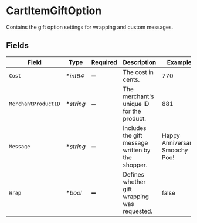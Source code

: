 # CartItemGiftOption

Contains the gift option settings for wrapping and custom messages.


## Fields

| Field                                             | Type                                              | Required                                          | Description                                       | Example                                           |
| ------------------------------------------------- | ------------------------------------------------- | ------------------------------------------------- | ------------------------------------------------- | ------------------------------------------------- |
| `Cost`                                            | **int64*                                          | :heavy_minus_sign:                                | The cost in cents.                                | 770                                               |
| `MerchantProductID`                               | **string*                                         | :heavy_minus_sign:                                | The merchant's unique ID for the product.         | 881                                               |
| `Message`                                         | **string*                                         | :heavy_minus_sign:                                | Includes the gift message written by the shopper. | Happy Anniversary, Smoochy Poo!                   |
| `Wrap`                                            | **bool*                                           | :heavy_minus_sign:                                | Defines whether gift wrapping was requested.      | false                                             |